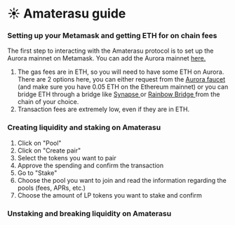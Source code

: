 # ☀ Amaterasu guide

### Setting up your Metamask and getting ETH for on chain fees

The first step to interacting with the Amaterasu protocol is to set up the Aurora mainnet on Metamask. You can add the Aurora mainnet [here.](https://aurora.dev/start)

1. The gas fees are in ETH, so you will need to have some ETH on Aurora. There are 2 options here, you can either request from the [Aurora faucet](https://aurora.dev/faucet) (and make sure you have 0.05 ETH on the Ethereum mainnet) or you can bridge ETH through a bridge like [Synapse ](https://synapseprotocol.com)or [Rainbow Bridge ](https://rainbowbridge.app/transfer)from the chain of your choice.
2. Transaction fees are extremely low, even if they are in ETH.

### Creating liquidity and staking on Amaterasu

1. Click on "Pool"
2. Click on "Create pair"
3. Select the tokens you want to pair
4. Approve the spending and confirm the transaction
5. Go to "Stake"
6. Choose the pool you want to join and read the information regarding the pools (fees, APRs, etc.)
7. Choose the amount of LP tokens you want to stake and confirm

### Unstaking and breaking liquidity on Amaterasu

